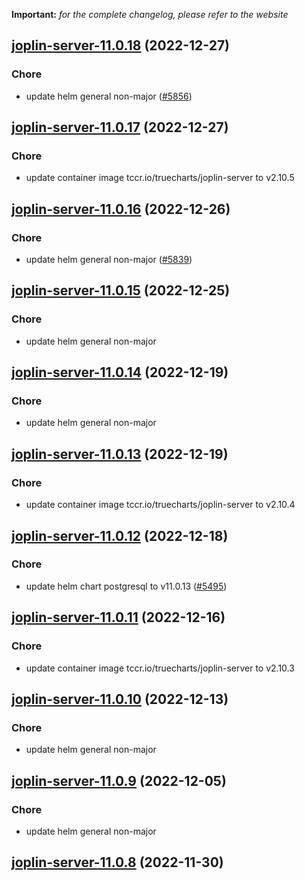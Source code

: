 **Important:**
*for the complete changelog, please refer to the website*




## [joplin-server-11.0.18](https://github.com/truecharts/charts/compare/joplin-server-11.0.17...joplin-server-11.0.18) (2022-12-27)

### Chore

- update helm general non-major ([#5856](https://github.com/truecharts/charts/issues/5856))
  
  


## [joplin-server-11.0.17](https://github.com/truecharts/charts/compare/joplin-server-11.0.16...joplin-server-11.0.17) (2022-12-27)

### Chore

- update container image tccr.io/truecharts/joplin-server to v2.10.5
  
  


## [joplin-server-11.0.16](https://github.com/truecharts/charts/compare/joplin-server-11.0.15...joplin-server-11.0.16) (2022-12-26)

### Chore

- update helm general non-major ([#5839](https://github.com/truecharts/charts/issues/5839))
  
  


## [joplin-server-11.0.15](https://github.com/truecharts/charts/compare/joplin-server-11.0.14...joplin-server-11.0.15) (2022-12-25)

### Chore

- update helm general non-major
  
  


## [joplin-server-11.0.14](https://github.com/truecharts/charts/compare/joplin-server-11.0.13...joplin-server-11.0.14) (2022-12-19)

### Chore

- update helm general non-major
  
  


## [joplin-server-11.0.13](https://github.com/truecharts/charts/compare/joplin-server-11.0.12...joplin-server-11.0.13) (2022-12-19)

### Chore

- update container image tccr.io/truecharts/joplin-server to v2.10.4
  
  


## [joplin-server-11.0.12](https://github.com/truecharts/charts/compare/joplin-server-11.0.11...joplin-server-11.0.12) (2022-12-18)

### Chore

- update helm chart postgresql to v11.0.13 ([#5495](https://github.com/truecharts/charts/issues/5495))
  
  


## [joplin-server-11.0.11](https://github.com/truecharts/charts/compare/joplin-server-11.0.10...joplin-server-11.0.11) (2022-12-16)

### Chore

- update container image tccr.io/truecharts/joplin-server to v2.10.3
  
  


## [joplin-server-11.0.10](https://github.com/truecharts/charts/compare/joplin-server-11.0.9...joplin-server-11.0.10) (2022-12-13)

### Chore

- update helm general non-major
  
  


## [joplin-server-11.0.9](https://github.com/truecharts/charts/compare/joplin-server-11.0.8...joplin-server-11.0.9) (2022-12-05)

### Chore

- update helm general non-major
  
  


## [joplin-server-11.0.8](https://github.com/truecharts/charts/compare/joplin-server-11.0.6...joplin-server-11.0.8) (2022-11-30)


